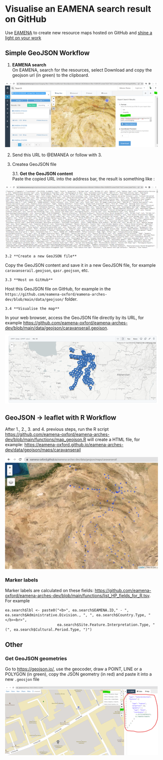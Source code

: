 # Visualise an EAMENA search result on GitHub

Use [EAMENA](https://database.eamena.org/) to create new resource maps hosted on GitHub and [shine a light on your work](https://github.com/eamena-oxford/reveal.js#shine-a-light-on-your-work)
## Simple GeoJSON Workflow

1. **EAMENA search**  
On EAMENA, search for the resources, select Download and copy the geojson url (in green) to the clipboard.

![](../../www/geojson-export.png)

2. Send this URL to @EMANEA or follow with 3.

3. Createa GeoJSON file

    3.1. **Get the GeoJSON content**  
Paste the copied URL into the address bar, the result is something like :

![](../../www/geojson-url.png)

    3.2 **Create a new GeoJSON file**  
Copy the GeoJSON content and save it in a new GeoJSON file, for example `caravanserail.geojson`, `qasr.geojson`, etc.

    3.3 **Host on GitHub**  
Host this GeoJSON file on GitHub, for example in the `https://github.com/eamena-oxford/eamena-arches-dev/blob/main/data/geojson/` folder.

    3.4 **Visualise the map**  
In your web browser, access the GeoJSON file directly by its URL, for example https://github.com/eamena-oxford/eamena-arches-dev/blob/main/data/geojson/caravanserail.geojson.
  
![](../../www/geojson-github.png)

## GeoJSON -> leaflet with R Workflow

After 1., 2., 3. and 4. previous steps, run the R script https://github.com/eamena-oxford/eamena-arches-dev/blob/main/functions/map_geojson.R will create a HTML file, for example: https://eamena-oxford.github.io/eamena-arches-dev/data/geojson/maps/caravanserail

![](../../www/geojson-r-leaflet.png)

### Marker labels

Marker labels are calculated on these fields: https://github.com/eamena-oxford/eamena-arches-dev/blob/main/functions/list_HP_fields_for_R.tsv. For example

```
ea.search$lbl <- paste0("<b>", ea.search$EAMENA.ID," - ", ea.search$Administrative.Division., ", ", ea.search$Country.Type, "</b><br>",
                        ea.search$Site.Feature.Interpretation.Type, " (", ea.search$Cultural.Period.Type, ")")
```


## Other

### Get GeoJSON geometries

Go to https://geojson.io/, use the geocoder, draw a POINT, LINE or a POLYGON (in green), copy the JSON geometry (in red) and paste it into a new `.geosjon` file

![](../../www/geojson-io.png)

